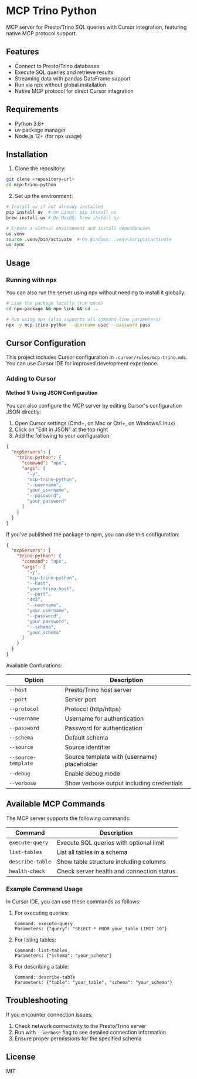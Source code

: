 # MCP Trino Python

MCP server for Presto/Trino SQL queries with Cursor integration, featuring native MCP protocol support.

## Features

- Connect to Presto/Trino databases
- Execute SQL queries and retrieve results
- Streaming data with pandas DataFrame support
- Run via npx without global installation
- Native MCP protocol for direct Cursor integration

## Requirements

- Python 3.8+
- uv package manager
- Node.js 12+ (for npx usage)

## Installation

1. Clone the repository:

```bash
git clone <repository-url>
cd mcp-trino-python
```

2. Set up the environment:

```bash
# Install uv if not already installed
pip install uv  # on Linux: pip install uv
brew install uv # On MacOS: brew install uv

# Create a virtual environment and install dependencies
uv venv
source .venv/bin/activate  # On Windows: .venv\Scripts\activate
uv sync
```

## Usage

### Running with npx

You can also run the server using npx without needing to install it globally:

```bash
# Link the package locally (run once)
cd npm-package && npm link && cd ..

# Run using npx (also supports all command-line parameters)
npx -y mcp-trino-python --username user --password pass
```

## Cursor Configuration

This project includes Cursor configuration in `.cursor/rules/mcp-trino.mdc`. You can use Cursor IDE for improved development experience.

### Adding to Cursor

#### Method 1: Using JSON Configuration

You can also configure the MCP server by editing Cursor's configuration JSON directly:

1. Open Cursor settings (Cmd+, on Mac or Ctrl+, on Windows/Linux)
2. Click on "Edit in JSON" at the top right
3. Add the following to your configuration:

```json
{
  "mcpServers": {
    "trino-python": {
      "command": "npx",
      "args": [
        "-y",
        "mcp-trino-python",
        "--username",
        "your_username",
        "--password",
        "your_password"
      ]
    }
  }
}
```

If you've published the package to npm, you can use this configuration:

```json
{
  "mcpServers": {
    "trino-python": {
      "command": "npx",
      "args": [
        "-y",
        "mcp-trino-python",
        "--host",
        "your-trino-host",
        "--port",
        "443",
        "--username",
        "your_username",
        "--password",
        "your_password",
        "--schema",
        "your_schema"
      ]
    }
  }
}
```

Available Confurations:

| Option | Description |
|--------|-------------|
| `--host` | Presto/Trino host server |
| `--port` | Server port |
| `--protocol` | Protocol (http/https) |
| `--username` | Username for authentication |
| `--password` | Password for authentication |
| `--schema` | Default schema |
| `--source` | Source identifier |
| `--source-template` | Source template with {username} placeholder |
| `--debug` | Enable debug mode |
| `--verbose` | Show verbose output including credentials |

## Available MCP Commands

The MCP server supports the following commands:

| Command | Description |
|---------|-------------|
| `execute-query` | Execute SQL queries with optional limit |
| `list-tables` | List all tables in a schema |
| `describe-table` | Show table structure including columns |
| `health-check` | Check server health and connection status |

### Example Command Usage

In Cursor IDE, you can use these commands as follows:

1. For executing queries:
   ```
   Command: execute-query
   Parameters: {"query": "SELECT * FROM your_table LIMIT 10"}
   ```

2. For listing tables:
   ```
   Command: list-tables
   Parameters: {"schema": "your_schema"}
   ```

3. For describing a table:
   ```
   Command: describe-table
   Parameters: {"table": "your_table", "schema": "your_schema"}
   ```

## Troubleshooting

If you encounter connection issues:

1. Check network connectivity to the Presto/Trino server
2. Run with `--verbose` flag to see detailed connection information
3. Ensure proper permissions for the specified schema

## License

MIT

